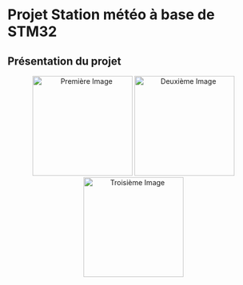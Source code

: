 # Projet Station météo à base de STM32

## Présentation du projet

<p align="center">
  <img src="https://github.com/Samouiii/PROJET_STM32/assets/101981670/f26c02bd-edad-4e14-9964-55df453a3e4b" alt="Première Image" width="200"/>
  <img src="https://github.com/Samouiii/PROJET_STM32/assets/101981670/20155448-0489-49f8-b698-f361707627b3" alt="Deuxième Image" width="200"/>
  <img src="https://github.com/Samouiii/PROJET_STM32/assets/101981670/e22ac42b-58a9-490c-a0cc-decef9a4a34b" alt="Troisième Image" width="200"/>
</p>
